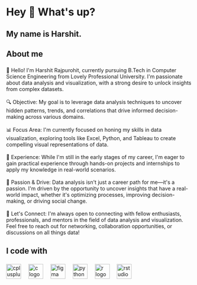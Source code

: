<h1 align="left">Hey 👋 What's up?</h1>

###

<h2 align="left">My name is Harshit.</h2>

###

<h2 align="left">About me</h2>

###

<p align="left">👋 Hello! I'm Harshit Rajpurohit, currently pursuing B.Tech in Computer Science Engineering from Lovely Professional University. I'm passionate about data analysis and visualization, with a strong desire to unlock insights from complex datasets.<br><br>🔍 Objective: My goal is to leverage data analysis techniques to uncover hidden patterns, trends, and correlations that drive informed decision-making across various domains.<br><br>📊 Focus Area: I'm currently focused on honing my skills in data visualization, exploring tools like Excel, Python, and Tableau to create compelling visual representations of data.<br><br>💼 Experience: While I'm still in the early stages of my career, I'm eager to gain practical experience through hands-on projects and internships to apply my knowledge in real-world scenarios.<br><br>🌟 Passion & Drive: Data analysis isn't just a career path for me—it's a passion. I'm driven by the opportunity to uncover insights that have a real-world impact, whether it's optimizing processes, improving decision-making, or driving social change.<br><br>🤝 Let's Connect: I'm always open to connecting with fellow enthusiasts, professionals, and mentors in the field of data analysis and visualization. Feel free to reach out for networking, collaboration opportunities, or discussions on all things data!</p>

###

<h2 align="left">I code with</h2>

###

<div align="left">
  <img src="https://cdn.jsdelivr.net/gh/devicons/devicon/icons/cplusplus/cplusplus-original.svg" height="40" alt="cplusplus logo"  />
  <img width="12" />
  <img src="https://cdn.jsdelivr.net/gh/devicons/devicon/icons/c/c-original.svg" height="40" alt="c logo"  />
  <img width="12" />
  <img src="https://cdn.jsdelivr.net/gh/devicons/devicon/icons/figma/figma-original.svg" height="40" alt="figma logo"  />
  <img width="12" />
  <img src="https://cdn.jsdelivr.net/gh/devicons/devicon/icons/python/python-original.svg" height="40" alt="python logo"  />
  <img width="12" />
  <img src="https://cdn.jsdelivr.net/gh/devicons/devicon/icons/r/r-original.svg" height="40" alt="r logo"  />
  <img width="12" />
  <img src="https://cdn.jsdelivr.net/gh/devicons/devicon/icons/rstudio/rstudio-original.svg" height="40" alt="rstudio logo"  />
</div>

###
